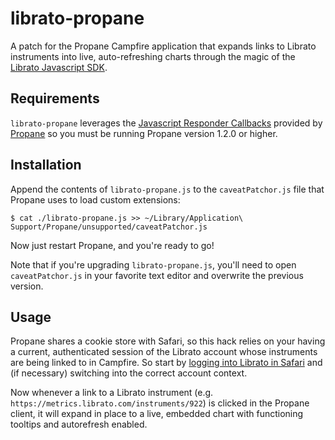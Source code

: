 librato-propane
===============

A patch for the Propane Campfire application that expands links to Librato instruments into live,
auto-refreshing charts through the magic of the [Librato Javascript
SDK](http://blog.librato.com/2012/10/embeddable-charts.html).

## Requirements
`librato-propane` leverages the [Javascript Responder
Callbacks](http://help.propaneapp.com/discussions/announcements/58-whats-new-in-120)
provided by [Propane](http://propaneapp.com/) so you must be running
Propane version 1.2.0 or higher.

## Installation
Append the contents of `librato-propane.js` to the `caveatPatchor.js` file
that Propane uses to load custom extensions:

````
$ cat ./librato-propane.js >> ~/Library/Application\ Support/Propane/unsupported/caveatPatchor.js
````

Now just restart Propane, and you're ready to go!

Note that if you're upgrading `librato-propane.js`, you'll need to open
`caveatPatchor.js` in your favorite text editor and overwrite the
previous version.

## Usage
Propane shares a cookie store with Safari, so this hack relies on your having a
current, authenticated session of the Librato account
whose instruments are being linked to in Campfire. So start by [logging into Librato in Safari](https://metrics.librato.com)
and (if necessary) switching into the correct account context.

Now whenever a link to a Librato instrument (e.g.
`https://metrics.librato.com/instruments/922`) is clicked in the Propane
client, it will expand in place to a live, embedded chart with
functioning tooltips and autorefresh enabled.
